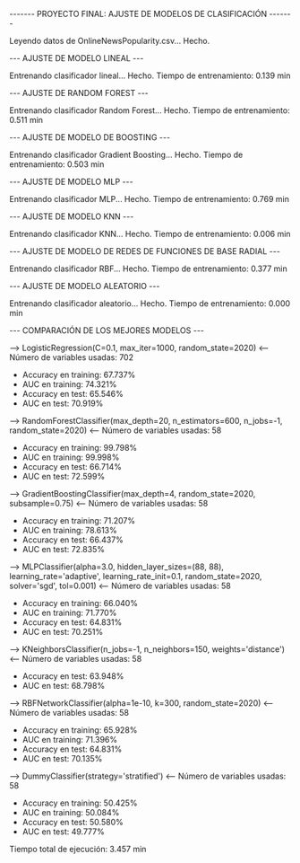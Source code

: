 ------- PROYECTO FINAL: AJUSTE DE MODELOS DE CLASIFICACIÓN -------

Leyendo datos de OnlineNewsPopularity.csv... Hecho.

--- AJUSTE DE MODELO LINEAL ---

Entrenando clasificador lineal... Hecho.
Tiempo de entrenamiento: 0.139 min

--- AJUSTE DE RANDOM FOREST ---

Entrenando clasificador Random Forest... Hecho.
Tiempo de entrenamiento: 0.511 min

--- AJUSTE DE MODELO DE BOOSTING ---

Entrenando clasificador Gradient Boosting... Hecho.
Tiempo de entrenamiento: 0.503 min

--- AJUSTE DE MODELO MLP ---

Entrenando clasificador MLP... Hecho.
Tiempo de entrenamiento: 0.769 min

--- AJUSTE DE MODELO KNN ---

Entrenando clasificador KNN... Hecho.
Tiempo de entrenamiento: 0.006 min

--- AJUSTE DE MODELO DE REDES DE FUNCIONES DE BASE RADIAL ---

Entrenando clasificador RBF... Hecho.
Tiempo de entrenamiento: 0.377 min

--- AJUSTE DE MODELO ALEATORIO ---

Entrenando clasificador aleatorio... Hecho.
Tiempo de entrenamiento: 0.000 min

--- COMPARACIÓN DE LOS MEJORES MODELOS ---

--> LogisticRegression(C=0.1, max_iter=1000, random_state=2020) <--
Número de variables usadas: 702
* Accuracy en training: 67.737%
* AUC en training: 74.321%
* Accuracy en test: 65.546%
* AUC en test: 70.919%

--> RandomForestClassifier(max_depth=20, n_estimators=600, n_jobs=-1,
                       random_state=2020) <--
Número de variables usadas: 58
* Accuracy en training: 99.798%
* AUC en training: 99.998%
* Accuracy en test: 66.714%
* AUC en test: 72.599%

--> GradientBoostingClassifier(max_depth=4, random_state=2020, subsample=0.75) <--
Número de variables usadas: 58
* Accuracy en training: 71.207%
* AUC en training: 78.613%
* Accuracy en test: 66.437%
* AUC en test: 72.835%

--> MLPClassifier(alpha=3.0, hidden_layer_sizes=(88, 88), learning_rate='adaptive',
              learning_rate_init=0.1, random_state=2020, solver='sgd',
              tol=0.001) <--
Número de variables usadas: 58
* Accuracy en training: 66.040%
* AUC en training: 71.770%
* Accuracy en test: 64.831%
* AUC en test: 70.251%

--> KNeighborsClassifier(n_jobs=-1, n_neighbors=150, weights='distance') <--
Número de variables usadas: 58
* Accuracy en test: 63.948%
* AUC en test: 68.798%

--> RBFNetworkClassifier(alpha=1e-10, k=300, random_state=2020) <--
Número de variables usadas: 58
* Accuracy en training: 65.928%
* AUC en training: 71.396%
* Accuracy en test: 64.831%
* AUC en test: 70.135%

--> DummyClassifier(strategy='stratified') <--
Número de variables usadas: 58
* Accuracy en training: 50.425%
* AUC en training: 50.084%
* Accuracy en test: 50.580%
* AUC en test: 49.777%

Tiempo total de ejecución: 3.457 min
